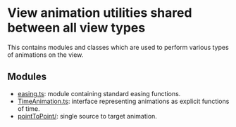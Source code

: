 # View animation utilities shared between all view types

This contains modules and classes which are used to perform various types of
animations on the view.

## Modules

- [easing.ts](./easing.ts): module containing standard easing functions.
- [TimeAnimation.ts](./TimeAnimation.ts): interface representing animations
  as explicit functions of time.
- [pointToPoint/](./pointToPoint/): single source to target animation.
